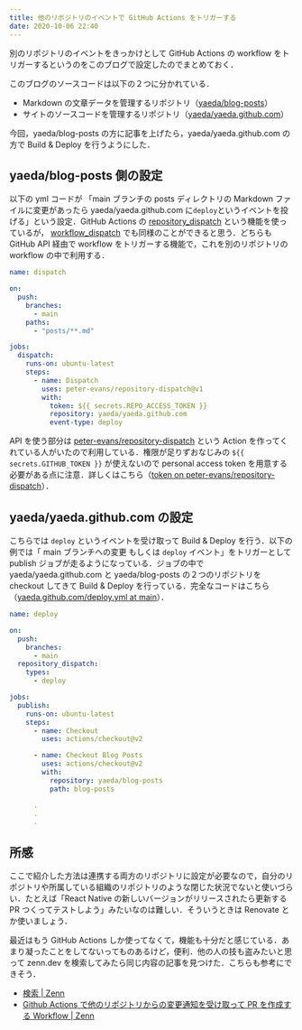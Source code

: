 ```yaml
---
title: 他のリポジトリのイベントで GitHub Actions をトリガーする
date: 2020-10-06 22:40
---
```


別のリポジトリのイベントをきっかけとして GitHub Actions の workflow をトリガーするというのをこのブログで設定したのでまとめておく．

このブログのソースコードは以下の２つに分かれている．

- Markdown の文章データを管理するリポジトリ（[yaeda/blog-posts](https://github.com/yaeda/blog-posts)）
- サイトのソースコードを管理するリポジトリ（[yaeda/yaeda\.github\.com](https://github.com/yaeda/yaeda.github.com)）

今回，yaeda/blog-posts の方に記事を上げたら，yaeda/yaeda.github.com の方で Build & Deploy を行うようにした．

## yaeda/blog-posts 側の設定

以下の yml コードが 「main ブランチの posts ディレクトリの Markdown ファイルに変更があったら yaeda/yaeda.github.com に`deploy`というイベントを投げる」という設定．GitHub Actions の [repository_dispatch](https://docs.github.com/en/free-pro-team@latest/actions/reference/events-that-trigger-workflows#repository_dispatch) という機能を使っているが， [workflow_dispatch](https://docs.github.com/en/free-pro-team@latest/actions/reference/events-that-trigger-workflows#workflow_dispatch) でも同様のことができると思う．どちらも GitHub API 経由で workflow をトリガーする機能で，これを別のリポジトリの workflow の中で利用する．

```yml:blog-posts/.github/workflows/dispatch.yml
name: dispatch

on:
  push:
    branches:
      - main
    paths:
      - "posts/**.md"

jobs:
  dispatch:
    runs-on: ubuntu-latest
    steps:
      - name: Dispatch
        uses: peter-evans/repository-dispatch@v1
        with:
          token: ${{ secrets.REPO_ACCESS_TOKEN }}
          repository: yaeda/yaeda.github.com
          event-type: deploy
```

API を使う部分は [peter\-evans/repository\-dispatch](https://github.com/peter-evans/repository-dispatch) という Action を作ってくれている人がいたので利用している．権限が足りずおなじみの `${{ secrets.GITHUB_TOKEN }}` が使えないので personal access token を用意する必要がある点に注意．詳しくはこちら（[token on peter\-evans/repository\-dispatch](https://github.com/peter-evans/repository-dispatch#token)）．

## yaeda/yaeda.github.com の設定

こちらでは `deploy` というイベントを受け取って Build & Deploy を行う．以下の例では「 main ブランチへの変更 もしくは `deploy` イベント」をトリガーとして publish ジョブが走るようになっている．ジョブの中で yaeda/yaeda.github.com と yaeda/blog-posts の２つのリポジトリを checkout してきて Build & Deploy を行っている．完全なコードはこちら（[yaeda\.github\.com/deploy\.yml at main](https://github.com/yaeda/yaeda.github.com/blob/main/.github/workflows/deploy.yml)）．

```yml:yaeda.github.com/.github/workflows/deploy.yml
name: deploy

on:
  push:
    branches:
      - main
  repository_dispatch:
    types:
      - deploy

jobs:
  publish:
    runs-on: ubuntu-latest
    steps:
      - name: Checkout
        uses: actions/checkout@v2

      - name: Checkout Blog Posts
        uses: actions/checkout@v2
        with:
          repository: yaeda/blog-posts
          path: blog-posts

      .
      .
      .
```

## 所感

ここで紹介した方法は連携する両方のリポジトリに設定が必要なので，自分のリポジトリや所属している組織のリポジトリのような閉じた状況でないと使いづらい．たとえば「React Native の新しいバージョンがリリースされたら更新する PR つくってテストしよう」みたいなのは難しい．そういうときは Renovate とか使いましょう．

最近はもう GitHub Actions しか使ってなくて，機能も十分だと感じている．あまり凝ったことをしてないってものあるけど，便利．他の人の技も盗みたいと思って zenn.dev を検索してみたら同じ内容の記事を見つけた．こちらも参考にできそう．

- [検索 \| Zenn](https://zenn.dev/search?q=github%2520actions)
- [Github Actions で他のリポジトリからの変更通知を受け取って PR を作成する Workflow \| Zenn](https://zenn.dev/mizchi/articles/3117b92a834531361fc8)
